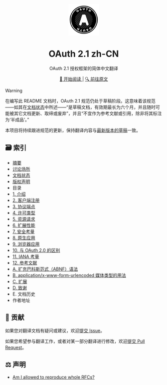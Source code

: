 <div align="center">
  <a href="https://github.com/mrcaidev/oauth-2.1-zh-cn">
    <img src="assets/oauth.svg" alt="OAuth logo" width="100"/>
  </a>
  <h1>OAuth 2.1 zh-CN</h1>
  <p>OAuth 2.1 授权框架的简体中文翻译</p>
  <a href="https://github.com/mrcaidev/oauth-2.1-zh-cn/blob/master/docs/01-introduction.md">
    📖 开始阅读
  </a>
  |
  <a href="https://oauth.net/2.1/">
    🔍 前往原文
  </a>
</div>

> [!WARNING]
>
> 在编写此 README 文档时，OAuth 2.1 规范仍处于草稿阶段。这意味着该规范——如其在[文档状态](docs/00-frontmatter.md#文档状态)中所述——“是草稿文档，有效期最长为六个月，并且随时可能被其它文档更新、取缔或废弃”，并且“不宜作为参考文献或引用，除非将其标注为‘半成品’。”
>
> 本项目将持续跟进规范的更新，保持翻译内容与[最新版本的草稿](https://github.com/oauth-wg/oauth-v2-1/releases/latest)一致。

## 🗃️ 索引

- [摘要](docs/00-frontmatter.md#摘要)
- [讨论场所](docs/00-frontmatter.md#讨论场所)
- [文档状态](docs/00-frontmatter.md#文档状态)
- [版权声明](docs/00-frontmatter.md#版权声明)
- 目录
- [1. 介绍](docs/01-introduction.md)
- [2. 客户端注册](docs/02-client-registration.md)
- [3. 协议端点](docs/03-protocol-endpoints.md)
- [4. 许可类型](docs/04-grant-types.md)
- [5. 资源请求](docs/05-resource-requests.md)
- [6. 扩展性能](docs/06-extensibility.md)
- [7. 安全考量](docs/07-security-considerations.md)
- [8. 原生应用](docs/08-native-applications.md)
- [9. 浏览器应用](docs/09-browser-based-apps.md)
- [10. 与 OAuth 2.0 的区别](docs/10-differences-from-oauth-2-0.md)
- [11. IANA 考量](docs/11-iana-considerations.md)
- [12. 参考文献](docs/12-references.md)
- [A. 扩充巴科斯范式（ABNF）语法](docs/appendix-a.md)
- [B. application/x-www-form-urlencoded 媒体类型的用法](docs/appendix-b.md)
- [C. 扩展](docs/appendix-c.md)
- [D. 致谢](docs/appendix-d.md)
- E. 文档历史
- 作者地址

## 🤝 贡献

如果您对翻译文档有疑问或建议，欢迎[提交 Issue](https://github.com/mrcaidev/oauth-2.1-zh-cn/issues)。

如果您希望参与翻译工作，或者对某一部分翻译进行修改，欢迎[提交 Pull Request](https://github.com/mrcaidev/oauth-2.1-zh-cn/pulls)。

## ⚖️ 声明

- [Am I allowed to reproduce whole RFCs?](https://trustee.ietf.org/about/faq/)
